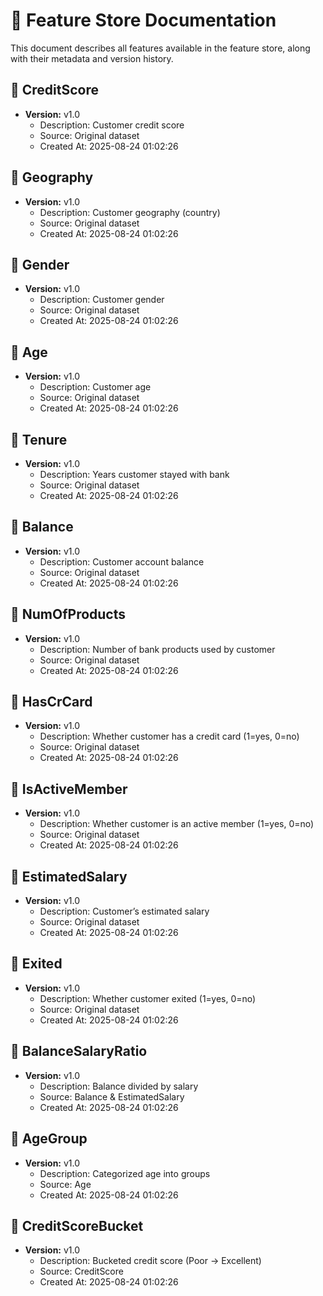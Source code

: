 # 📘 Feature Store Documentation

This document describes all features available in the feature store, along with their metadata and version history.

## 🔹 CreditScore
- **Version:** v1.0
  - Description: Customer credit score
  - Source: Original dataset
  - Created At: 2025-08-24 01:02:26

## 🔹 Geography
- **Version:** v1.0
  - Description: Customer geography (country)
  - Source: Original dataset
  - Created At: 2025-08-24 01:02:26

## 🔹 Gender
- **Version:** v1.0
  - Description: Customer gender
  - Source: Original dataset
  - Created At: 2025-08-24 01:02:26

## 🔹 Age
- **Version:** v1.0
  - Description: Customer age
  - Source: Original dataset
  - Created At: 2025-08-24 01:02:26

## 🔹 Tenure
- **Version:** v1.0
  - Description: Years customer stayed with bank
  - Source: Original dataset
  - Created At: 2025-08-24 01:02:26

## 🔹 Balance
- **Version:** v1.0
  - Description: Customer account balance
  - Source: Original dataset
  - Created At: 2025-08-24 01:02:26

## 🔹 NumOfProducts
- **Version:** v1.0
  - Description: Number of bank products used by customer
  - Source: Original dataset
  - Created At: 2025-08-24 01:02:26

## 🔹 HasCrCard
- **Version:** v1.0
  - Description: Whether customer has a credit card (1=yes, 0=no)
  - Source: Original dataset
  - Created At: 2025-08-24 01:02:26

## 🔹 IsActiveMember
- **Version:** v1.0
  - Description: Whether customer is an active member (1=yes, 0=no)
  - Source: Original dataset
  - Created At: 2025-08-24 01:02:26

## 🔹 EstimatedSalary
- **Version:** v1.0
  - Description: Customer’s estimated salary
  - Source: Original dataset
  - Created At: 2025-08-24 01:02:26

## 🔹 Exited
- **Version:** v1.0
  - Description: Whether customer exited (1=yes, 0=no)
  - Source: Original dataset
  - Created At: 2025-08-24 01:02:26

## 🔹 BalanceSalaryRatio
- **Version:** v1.0
  - Description: Balance divided by salary
  - Source: Balance & EstimatedSalary
  - Created At: 2025-08-24 01:02:26

## 🔹 AgeGroup
- **Version:** v1.0
  - Description: Categorized age into groups
  - Source: Age
  - Created At: 2025-08-24 01:02:26

## 🔹 CreditScoreBucket
- **Version:** v1.0
  - Description: Bucketed credit score (Poor → Excellent)
  - Source: CreditScore
  - Created At: 2025-08-24 01:02:26

